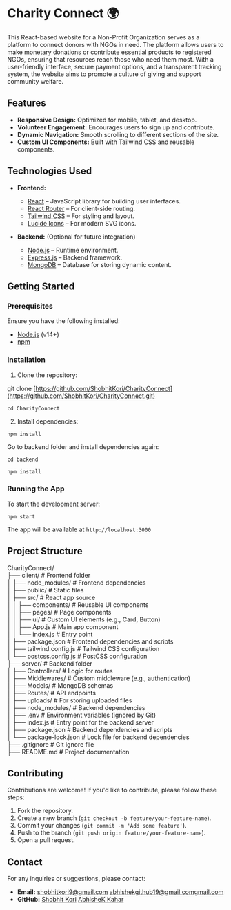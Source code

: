 # Charity Connect 🌍

This React-based website for a Non-Profit Organization serves as a platform to connect donors with NGOs in need. The platform allows users to make monetary donations or contribute essential products to registered NGOs, ensuring that resources reach those who need them most. With a user-friendly interface, secure payment options, and a transparent tracking system, the website aims to promote a culture of giving and support community welfare.

## Features

- **Responsive Design:** Optimized for mobile, tablet, and desktop.
- **Volunteer Engagement:** Encourages users to sign up and contribute.
- **Dynamic Navigation:** Smooth scrolling to different sections of the site.
- **Custom UI Components:** Built with Tailwind CSS and reusable components.

## Technologies Used

- **Frontend:**
  - [React](https://reactjs.org/) – JavaScript library for building user interfaces.
  - [React Router](https://reactrouter.com/) – For client-side routing.
  - [Tailwind CSS](https://tailwindcss.com/) – For styling and layout.
  - [Lucide Icons](https://lucide.dev/) – For modern SVG icons.

- **Backend:** (Optional for future integration)
  - [Node.js](https://nodejs.org/) – Runtime environment.
  - [Express.js](https://expressjs.com/) – Backend framework.
  - [MongoDB](https://www.mongodb.com/) – Database for storing dynamic content.

## Getting Started

### Prerequisites

Ensure you have the following installed:

- [Node.js](https://nodejs.org/) (v14+)
- [npm](https://www.npmjs.com/) 

### Installation

1. Clone the repository:

git clone [https://github.com/ShobhitKori/CharityConnect](https://github.com/ShobhitKori/CharityConnect.git)   <br>

`cd CharityConnect`

2. Install dependencies:

`npm install`

Go to backend folder and install dependencies again:

`cd backend` <br>

`npm install`

### Running the App

To start the development server:

`npm start`

The app will be available at `http://localhost:3000`

## Project Structure

CharityConnect/ <br>
├── client/                         # Frontend folder <br>
│   ├── node_modules/               # Frontend dependencies <br>
│   ├── public/                     # Static files <br>
│   ├── src/                        # React app source <br>
│   │   ├── components/             # Reusable UI components <br>
│   │   ├── pages/                  # Page components <br>
│   │   ├── ui/                     # Custom UI elements (e.g., Card, Button) <br>
│   │   ├── App.js                  # Main app component <br>
│   │   └── index.js                # Entry point <br>
│   ├── package.json                # Frontend dependencies and scripts <br>
│   ├── tailwind.config.js          # Tailwind CSS configuration <br>
│   └── postcss.config.js           # PostCSS configuration <br>
├── server/                         # Backend folder <br>
│   ├── Controllers/                # Logic for routes <br>
│   ├── Middlewares/                # Custom middleware (e.g., authentication) <br>
│   ├── Models/                     # MongoDB schemas <br>
│   ├── Routes/                     # API endpoints <br>
│   ├── uploads/                    # For storing uploaded files <br>
│   ├── node_modules/               # Backend dependencies <br>
│   ├── .env                        # Environment variables (ignored by Git) <br>
│   ├── index.js                    # Entry point for the backend server <br>
│   ├── package.json                # Backend dependencies and scripts <br>
│   └── package-lock.json           # Lock file for backend dependencies <br>
├── .gitignore                      # Git ignore file <br>
├── README.md                       # Project documentation <br>

## Contributing

Contributions are welcome! If you'd like to contribute, please follow these steps:

1. Fork the repository.
2. Create a new branch (`git checkout -b feature/your-feature-name`).
3. Commit your changes (`git commit -m 'Add some feature'`).
4. Push to the branch (`git push origin feature/your-feature-name`).
5. Open a pull request.

## Contact

For any inquiries or suggestions, please contact:

- **Email:** [shobhitkori9@gmail.com](mailto:youremail@example.com)   [abhishekgithub19@gmail.comgmail.com](mailto:youremail@example.com)
- **GitHub:** [Shobhit Kori](https://github.com/ShobhitKori)   [AbhisheK Kahar](https://github.com/abhishek19kahar)
